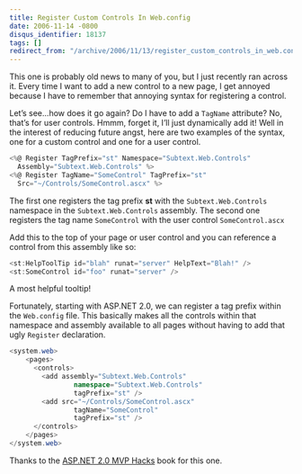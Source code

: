 ```yaml
---
title: Register Custom Controls In Web.config
date: 2006-11-14 -0800
disqus_identifier: 18137
tags: []
redirect_from: "/archive/2006/11/13/register_custom_controls_in_web.config.aspx/"
---
```


This one is probably old news to many of you, but I just recently ran
across it. Every time I want to add a new control to a new page, I get
annoyed because I have to remember that annoying syntax for registering
a control.

Let’s see...how does it go again? Do I have to add a `TagName`
attribute? No, that’s for user controls. Hmmm, forget it, I’ll just
dynamically add it! Well in the interest of reducing future angst, here
are two examples of the syntax, one for a custom control and one for a
user control.

```csharp
<%@ Register TagPrefix="st" Namespace="Subtext.Web.Controls" 
  Assembly="Subtext.Web.Controls" %>
<%@ Register TagName="SomeControl" TagPrefix="st" 
  Src="~/Controls/SomeControl.ascx" %>
```

The first one registers the tag prefix **st** with the
`Subtext.Web.Controls` namespace in the `Subtext.Web.Controls` assembly.
The second one registers the tag name `SomeControl` with the user
control `SomeControl.ascx`

Add this to the top of your page or user control and you can reference a
control from this assembly like so:

```csharp
<st:HelpToolTip id="blah" runat="server" HelpText="Blah!" />
<st:SomeControl id="foo" runat="server" />
```

A most helpful tooltip!

Fortunately, starting with ASP.NET 2.0, we can register a tag prefix
within the `Web.config` file. This basically makes all the controls
within that namespace and assembly available to all pages without having
to add that ugly `Register` declaration.

```csharp
<system.web>
    <pages>
      <controls>
        <add assembly="Subtext.Web.Controls"
                namespace="Subtext.Web.Controls"
                tagPrefix="st" />
        <add src="~/Controls/SomeControl.ascx"
                tagName="SomeControl"
                tagPrefix="st" />
      </controls>
    </pages>
</system.web>
```

Thanks to the [ASP.NET 2.0 MVP
Hacks](http://www.amazon.com/ASP-NET-2-0-Hacks-David-Yack/dp/0764597663 "ASP.NET Hacks at Amazon")
book for this one.

